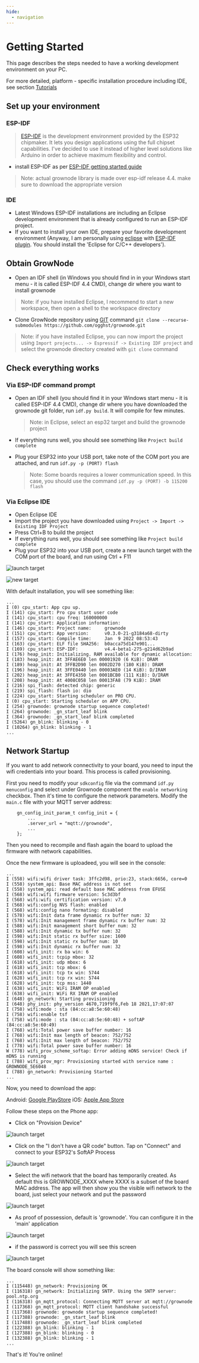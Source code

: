 ```yaml
---
hide:
  - navigation
---
```


# Getting Started

This page describes the steps needed to have a working development environment on your PC. 

For more detailed, platform - specific installation procedure including IDE, see section [Tutorials](tutorials)

## Set up your environment

### ESP-IDF

> [ESP-IDF](https://www.espressif.com/en/products/sdks/esp-idf) is the development environment provided by the ESP32 chipmaker. It lets you design applications using the full chipset capabilities. I've decided to use it instead of higher level solutions like Arduino in order to achieve maximum flexibility and control.

 - install ESP-IDF as per [ESP-IDF getting started guide](https://docs.espressif.com/projects/esp-idf/en/release-v4.4/esp32/index.html)
 
 > Note: actual grownode library is made over esp-idf release 4.4. make sure to download the appropriate version

### IDE

 - Latest Windows ESP-IDF installations are including an Eclipse development environment that is already configured to run an ESP-IDF project. 
 - If you want to install your own IDE, prepare your favorite development environment (Anyway, I am personally using [eclipse](https://www.eclipse.org/downloads/) with [ESP-IDF plugin](https://github.com/espressif/idf-eclipse-plugin/blob/master/README.md). You should install the 'Eclipse for C/C++ developers').

## Obtain GrowNode

 - Open an IDF shell (in Windows you should find in in your Windows start menu - it is called ESP-IDF 4.4 CMD), change dir where you want to install grownode

  > Note: if you have installed Eclipse, I recommend to start a new workspace, then open a shell to the workspace directory

 - Clone GrowNode repository using [GIT](https://git-scm.com/) command `git clone --recurse-submodules https://github.com/ogghst/grownode.git`

  > Note: if you have installed Eclipse, you can now import the project using `Import projects... -> Espressif -> Existing IDF project` and select the grownode directory created with `git clone` command

## Check everything works

### Via ESP-IDF command prompt

 - Open an IDF shell (you should find it in your Windows start menu - it is called ESP-IDF 4.4 CMD), change dir where you have downloaded the grownode git folder, run `idf.py build`. It will compile for few minutes. 
 
   > Note: in Eclipse, select an esp32 target and build the grownode project
 
 - If everything runs well, you should see something like `Project build complete`
 - Plug your ESP32 into your USB port, take note of the COM port you are attached, and run `idf.py -p (PORT) flash`
 
   > Note: Some boards requires a lower communication speed. In this case, you should use the command `idf.py -p (PORT) -b 115200 flash`

### Via Eclipse IDE

- Open Eclipse IDE
- Import the project you have downloaded using `Project -> Import -> Existing IDF Project`
- Press Ctrl+B to build the project
- If everything runs well, you should see something like `Project build complete`
- Plug your ESP32 into your USB port, create a new launch target with the COM port of the board, and run using Ctrl + F11

![launch target](../resources/images/eclipse_run_toolboard.png)

![new target](../resources/images/eclipse_new_target.png)

With default installation, you will see something like:

```
...
I (0) cpu_start: App cpu up.
I (141) cpu_start: Pro cpu start user code
I (141) cpu_start: cpu freq: 160000000
I (141) cpu_start: Application information:
I (146) cpu_start: Project name:     grownode
I (151) cpu_start: App version:      v0.3.0-21-g3184a68-dirty
I (157) cpu_start: Compile time:     Jan  9 2022 08:53:43
I (163) cpu_start: ELF file SHA256:  b0acca75d147e901...
I (169) cpu_start: ESP-IDF:          v4.4-beta1-275-g214d62b9ad
I (176) heap_init: Initializing. RAM available for dynamic allocation:
I (183) heap_init: At 3FFAE6E0 len 00001920 (6 KiB): DRAM
I (189) heap_init: At 3FFB2D90 len 0002D270 (180 KiB): DRAM
I (196) heap_init: At 3FFE0440 len 00003AE0 (14 KiB): D/IRAM
I (202) heap_init: At 3FFE4350 len 0001BCB0 (111 KiB): D/IRAM
I (208) heap_init: At 4008C058 len 00013FA8 (79 KiB): IRAM
I (216) spi_flash: detected chip: generic
I (219) spi_flash: flash io: dio
I (224) cpu_start: Starting scheduler on PRO CPU.
I (0) cpu_start: Starting scheduler on APP CPU.
I (254) grownode: grownode startup sequence completed!
I (264) grownode: _gn_start_leaf blink
I (364) grownode: _gn_start_leaf blink completed
I (5264) gn_blink: blinking - 0
I (10264) gn_blink: blinking - 1
...
```

## Network Startup

If you want to add network connectivity to your board, you need to input the wifi credentials into your board. This process is called provisioning.

First you need to modify your `sdkconfig` file via the command `idf.py menuconfig` and select under Grownode component the `enable networking` checkbox. 
Then it's time to configure the network parameters. Modify the `main.c` file with your MQTT server address:

```
	gn_config_init_param_t config_init = {
		...
		.server_url = "mqtt://grownode",
		...
	};
```

Then you need to recompile and flash again the board to upload the firmware with network capabilities.

Once the new firmware is uploadeed, you will see in the console:

```
...
I (558) wifi:wifi driver task: 3ffc2d98, prio:23, stack:6656, core=0
I (558) system_api: Base MAC address is not set
I (558) system_api: read default base MAC address from EFUSE
I (568) wifi:wifi firmware version: 5c3d3bf
I (568) wifi:wifi certification version: v7.0
I (568) wifi:config NVS flash: enabled
I (568) wifi:config nano formating: disabled
I (578) wifi:Init data frame dynamic rx buffer num: 32
I (578) wifi:Init management frame dynamic rx buffer num: 32
I (588) wifi:Init management short buffer num: 32
I (588) wifi:Init dynamic tx buffer num: 32
I (598) wifi:Init static rx buffer size: 1600
I (598) wifi:Init static rx buffer num: 10
I (598) wifi:Init dynamic rx buffer num: 32
I (608) wifi_init: rx ba win: 6
I (608) wifi_init: tcpip mbox: 32
I (618) wifi_init: udp mbox: 6
I (618) wifi_init: tcp mbox: 6
I (618) wifi_init: tcp tx win: 5744
I (628) wifi_init: tcp rx win: 5744
I (628) wifi_init: tcp mss: 1440
I (638) wifi_init: WiFi IRAM OP enabled
I (638) wifi_init: WiFi RX IRAM OP enabled
I (648) gn_network: Starting provisioning
I (648) phy_init: phy_version 4670,719f9f6,Feb 18 2021,17:07:07
I (758) wifi:mode : sta (84:cc:a8:5e:60:48)
I (758) wifi:enable tsf
I (758) wifi:mode : sta (84:cc:a8:5e:60:48) + softAP (84:cc:a8:5e:60:49)
I (768) wifi:Total power save buffer number: 16
I (768) wifi:Init max length of beacon: 752/752
I (768) wifi:Init max length of beacon: 752/752
I (778) wifi:Total power save buffer number: 16
W (778) wifi_prov_scheme_softap: Error adding mDNS service! Check if mDNS is running
I (788) wifi_prov_mgr: Provisioning started with service name : GROWNODE_5E6048 
I (788) gn_network: Provisioning Started
...
```

Now, you need to download the app:

Android: [Google PlayStore](https://play.google.com/store/apps/details?id=com.espressif.provsoftap)
iOS: [Apple App Store](https://apps.apple.com/in/app/esp-softap-provisioning/id1474040630)

Follow these steps on the Phone app:
 
- Click on "Provision Device" 

![launch target](../resources/images/provisioning0.png)


- Click on the "I don't have a QR code" button. Tap on "Connect" and connect to your ESP32's SoftAP Process

![launch target](../resources/images/provisioning1.png)

- Select the wifi network that the board has temporarily created. As default this is GROWNODE_XXXX where XXXX is a subset of the board MAC address. The app will then show you the visible wifi network to the board, just select your network and put the password

![launch target](../resources/images/provisioning2.png)

- As proof of possession, default is 'grownode'. You can configure it in the 'main' application

![launch target](../resources/images/provisioning3.png)

- if the password is correct you will see this screen

![launch target](../resources/images/provisioning4.png)

The board console will show something like:







```
...
I (115448) gn_network: Provisioning OK
I (116318) gn_network: Initializing SNTP. Using the SNTP server: pool.ntp.org
I (116318) gn_mqtt_protocol: Connecting MQTT server at mqtt://grownode
I (117368) gn_mqtt_protocol: MQTT client handshake successful
I (117368) grownode: grownode startup sequence completed!
I (117388) grownode: _gn_start_leaf blink
I (117488) grownode: _gn_start_leaf blink completed
I (122388) gn_blink: blinking - 1
I (127388) gn_blink: blinking - 0
I (132388) gn_blink: blinking - 1
...
```

That's it! You're online!
